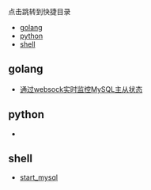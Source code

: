 点击跳转到快捷目录

- [golang](#golang)
- [python](#python)
- [shell](#shell)









## golang

- [通过websock实时监控MySQL主从状态](https://github.com/hiRainn/coding-treasure-trove/blob/master/golang/master-slave-by-ws.go)





## python

- 








## shell

- [start_mysql](https://github.com/hiRainn/coding-treasure-trove/blob/master/shell/start_mysql.sh)
